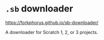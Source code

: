 # `.sb` downloader

https://forkphorus.github.io/sb-downloader/

A downloader for Scratch 1, 2, or 3 projects.
